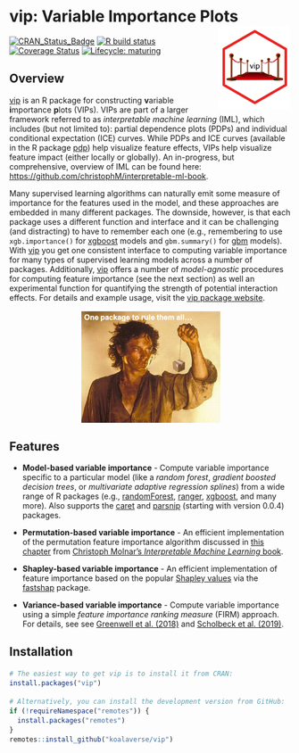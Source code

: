 
# vip: Variable Importance Plots <img src="man/figures/logo-vip.png" align="right" width="130" height="150" />

[![CRAN\_Status\_Badge](http://www.r-pkg.org/badges/version/vip)](https://cran.r-project.org/package=vip)
[![R build
status](https://github.com/koalaverse/vip/workflows/R-CMD-check/badge.svg)](https://github.com/koalaverse/vip/actions)
[![Coverage
Status](https://img.shields.io/codecov/c/github/koalaverse/vip/master.svg)](https://codecov.io/github/koalaverse/vip?branch=master)
[![Lifecycle:
maturing](https://img.shields.io/badge/lifecycle-maturing-blue.svg)](https://www.tidyverse.org/lifecycle/#maturing)

## Overview

[vip](https://koalaverse.github.io/vip/index.html) is an R package for
constructing **v**ariable **i**mportance **p**lots (VIPs). VIPs are part
of a larger framework referred to as *interpretable machine learning*
(IML), which includes (but not limited to): partial dependence plots
(PDPs) and individual conditional expectation (ICE) curves. While PDPs
and ICE curves (available in the R package
[pdp](https://cran.r-project.org/package=pdp)) help visualize feature
effects, VIPs help visualize feature impact (either locally or
globally). An in-progress, but comprehensive, overview of IML can be
found here: <https://github.com/christophM/interpretable-ml-book>.

Many supervised learning algorithms can naturally emit some measure of
importance for the features used in the model, and these approaches are
embedded in many different packages. The downside, however, is that each
package uses a different function and interface and it can be
challenging (and distracting) to have to remember each one (e.g.,
remembering to use `xgb.importance()` for
[xgboost](https://cran.r-project.org/package=xgboost) models and
`gbm.summary()` for [gbm](https://cran.r-project.org/package=gbm)
models). With [vip](https://cran.r-project.org/package=vip) you get one
consistent interface to computing variable importance for many types of
supervised learning models across a number of packages. Additionally,
[vip](https://koalaverse.github.io/vip/index.html) offers a number of
*model-agnostic* procedures for computing feature importance (see the
next section) as well an experimental function for quantifying the
strength of potential interaction effects. For details and example
usage, visit the [vip package
website](https://koalaverse.github.io/vip/index.html).

<img src="man/figures/one-pkg.png" width="50%" style="display: block; margin: auto;" />

## Features

  - **Model-based variable importance** - Compute variable importance
    specific to a particular model (like a *random forest*, *gradient
    boosted decision trees*, or *multivariate adaptive regression
    splines*) from a wide range of R packages (e.g.,
    [randomForest](https://cran.r-project.org/package=randomForest),
    [ranger](https://cran.r-project.org/package=ranger),
    [xgboost](https://cran.r-project.org/package=xgboost), and many
    more). Also supports the
    [caret](https://cran.r-project.org/package=caret) and
    [parsnip](https://cran.r-project.org/package=parsnip) (starting with
    version 0.0.4) packages.

  - **Permutation-based variable importance** - An efficient
    implementation of the permutation feature importance algorithm
    discussed in [this
    chapter](https://christophm.github.io/interpretable-ml-book/feature-importance.html)
    from [Christoph Molnar’s *Interpretable Machine Learning*
    book](https://christophm.github.io/interpretable-ml-book/).

  - **Shapley-based variable importance** - An efficient implementation
    of feature importance based on the popular [Shapley
    values](https://github.com/slundberg/shap) via the
    [fastshap](https://cran.r-project.org/package=fastshap) package.

  - **Variance-based variable importance** - Compute variable importance
    using a simple *feature importance ranking measure* (FIRM) approach.
    For details, see see [Greenwell et
    al. (2018)](https://arxiv.org/abs/1805.04755) and [Scholbeck et
    al. (2019)](https://arxiv.org/abs/1904.03959).

## Installation

``` r
# The easiest way to get vip is to install it from CRAN:
install.packages("vip")

# Alternatively, you can install the development version from GitHub:
if (!requireNamespace("remotes")) {
  install.packages("remotes")
}
remotes::install_github("koalaverse/vip")
```
